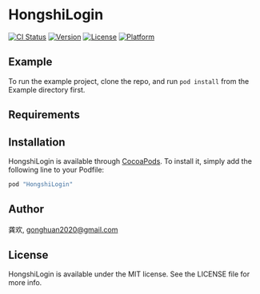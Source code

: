 # HongshiLogin

[![CI Status](http://img.shields.io/travis/龚欢/HongshiLogin.svg?style=flat)](https://travis-ci.org/龚欢/HongshiLogin)
[![Version](https://img.shields.io/cocoapods/v/HongshiLogin.svg?style=flat)](http://cocoapods.org/pods/HongshiLogin)
[![License](https://img.shields.io/cocoapods/l/HongshiLogin.svg?style=flat)](http://cocoapods.org/pods/HongshiLogin)
[![Platform](https://img.shields.io/cocoapods/p/HongshiLogin.svg?style=flat)](http://cocoapods.org/pods/HongshiLogin)

## Example

To run the example project, clone the repo, and run `pod install` from the Example directory first.

## Requirements

## Installation

HongshiLogin is available through [CocoaPods](http://cocoapods.org). To install
it, simply add the following line to your Podfile:

```ruby
pod "HongshiLogin"
```

## Author

龚欢, gonghuan2020@gmail.com

## License

HongshiLogin is available under the MIT license. See the LICENSE file for more info.
